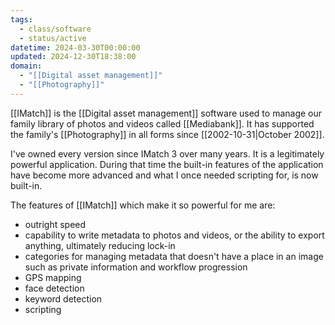 ```yaml
---
tags:
  - class/software
  - status/active
datetime: 2024-03-30T00:00:00
updated: 2024-12-30T18:38:00
domain:
  - "[[Digital asset management]]"
  - "[[Photography]]"
---
```

[[IMatch]] is the [[Digital asset management]] software used to manage our family library of photos and videos called [[Mediabank]]. It has supported the family's [[Photography]] in all forms since [[2002-10-31|October 2002]].

I've owned every version since IMatch 3 over many years. It is a legitimately powerful application. During that time the built-in features of the application have become more advanced and what I once needed scripting for, is now built-in.

The features of [[IMatch]] which make it so powerful for me are:

- outright speed
- capability to write metadata to photos and videos, or the ability to export anything, ultimately reducing lock-in
- categories for managing metadata that doesn't have a place in an image such as private information and workflow progression
- GPS mapping
- face detection
- keyword detection
- scripting

